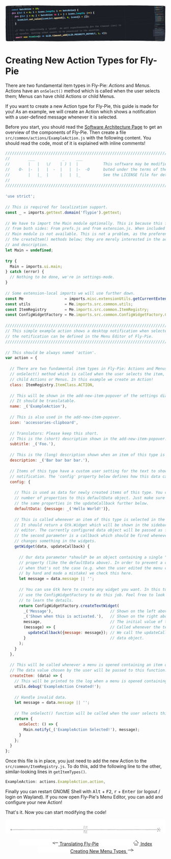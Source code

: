 <p align="center">
  <img src ="pics/banner-02.jpg" />
</p>

# Creating New Action Types for Fly-Pie

There are two fundamental item types in Fly-Pie: _Actions_ and _Menus_.
Actions have an `onSelect()` method which is called when the user selects them; Menus can have child Actions or child Menus. 

If you want to create a new Action type for Fly-Pie, this guide is made for you!
As an example, we will create an Action which shows a notification with a user-defined message whenever it is selected.

Before you start, you should read the [Software Architecture Page](software-architecture.md) to get an overview of the components of Fly-Pie.
Then create a file `src/common/actions/ExampleAction.js` with the following content.
You should read the code, most of it is explained with inline comments!

```javascript
//////////////////////////////////////////////////////////////////////////////////////////
//        ___            _     ___                                                      //
//        |   |   \/    | ) |  |           This software may be modified and distri-    //
//    O-  |-  |   |  -  |   |  |-  -O      buted under the terms of the MIT license.    //
//        |   |_  |     |   |  |_          See the LICENSE file for details.            //
//                                                                                      //
//////////////////////////////////////////////////////////////////////////////////////////

'use strict';

// This is required for localization support.
const _ = imports.gettext.domain('flypie').gettext;

// We have to import the Main module optionally. This is because this file is included
// from both sides: From prefs.js and from extension.js. When included from prefs.js, the
// Main module is not available. This is not a problem, as the preferences will not call
// the createItem() methods below; they are merely interested in the action's name, icon
// and description.
let Main = undefined;

try {
  Main = imports.ui.main;
} catch (error) {
  // Nothing to be done, we're in settings-mode.
}

// Some extension-local imports we will use further down.
const Me                  = imports.misc.extensionUtils.getCurrentExtension();
const utils               = Me.imports.src.common.utils;
const ItemRegistry        = Me.imports.src.common.ItemRegistry;
const ConfigWidgetFactory = Me.imports.src.common.ConfigWidgetFactory.ConfigWidgetFactory;

//////////////////////////////////////////////////////////////////////////////////////////
// This simple example action shows a desktop notification when selected. The text of   //
// the notification can be defined in the Menu Editor of Fly-Pie.                       //
//////////////////////////////////////////////////////////////////////////////////////////

// This should be always named 'action'.
var action = {

  // There are two fundamental item types in Fly-Pie: Actions and Menus. Actions have an
  // onSelect() method which is called when the user selects the item, Menus can have
  // child Actions or Menus. In this example we create an Action!
  class: ItemRegistry.ItemClass.ACTION,

  // This will be shown in the add-new-item-popover of the settings dialog.
  // It should be translatable.
  name: _('ExampleAction'),

  // This is also used in the add-new-item-popover.
  icon: 'accessories-clipboard',

  // Translators: Please keep this short.
  // This is the (short) description shown in the add-new-item-popover.
  subtitle: _('Foo.'),

  // This is the (long) description shown when an item of this type is selected.
  description: _('Bar bar bar bar.'),

  // Items of this type have a custom user setting for the text to show in the
  // notification. The 'config' property below defines how this data can be set.
  config: {

    // This is used as data for newly created items of this type. You can add any
    // number of properties to this defaultData object. Just make sure that you use
    // the same properties in the updateCallback further below.
    defaultData: {message: _('Hello World!')},

    // This is called whenever an item of this type is selected in the menu editor.
    // It should return a Gtk.Widget which will be shown in the sidebar of the menu
    // editor. The currently configured data object will be passed as first parameter,
    // the second parameter is a callback which should be fired whenever the user
    // changes something in the widgets.
    getWidget(data, updateCallback) {

      // Our data parameter *should* be an object containing a single "message"
      // property (like the defaultData above). In order to prevent a crash
      // when that's not the case (e.g. when the user edited the menu configuration
      // by hand and made a mistake) we check this here.
      let message = data.message || '';

      // You can use Gtk here to create any widget you want. In this tutorial we will
      // use the ConfigWidgetFactory to do this job. Feel free to look into this method
      // to learn the details.
      return ConfigWidgetFactory.createTextWidget(
        _('Message'),                         // Shown on the left above the text entry.
        _('Shown when this is activated.'),   // Shown on the right above the text entry.
        message,                              // The initial value of the entry.
        (message) => {                        // Called whenever the text is modified.
          updateCallback({message: message}); // We call the updateCallback with a new
        }                                     // data object.
      );
    }
  },

  // This will be called whenever a menu is opened containing an item of this kind.
  // The data value chosen by the user will be passed to this function.
  createItem: (data) => {
    // This will be printed to the log when a menu is opened containing such an action.
    utils.debug('ExampleAction Created!');

    // Handle invalid data.
    let message = data.message || '';

    // The onSelect() function will be called when the user selects this action.
    return {
      onSelect: () => {
        Main.notify(_('ExampleAction Selected!'), message);
      }
    };
  }
};
```

Once this file is in place, you just need to add the new Action to the `src/common/ItemRegistry.js`.
To do this, add the following line to the other, similar-looking lines in `getItemTypes()`.

```javascript
ExampleAction: actions.ExampleAction.action,
```

Finally you can restart GNOME Shell with <kbd>Alt</kbd> + <kbd>F2</kbd>, <kbd>r</kbd> + <kbd>Enter</kbd> (or logout / login on Wayland).
If you now open Fly-Pie's Menu Editor, you can add and configure your new Action!

That's it.
Now you can start modifying the code!

<p align="center"><img src ="pics/hr.svg" /></p>

<p align="center">
  <img src="pics/nav-space.svg"/>
  <a href="translating.md"><img src ="pics/left-arrow.png"/> Translating Fly-Pie</a>
  <img src="pics/nav-space.svg"/>
  <a href="../README.md#getting-started"><img src ="pics/home.png"/> Index</a>
  <img src="pics/nav-space.svg"/>
  <a href="creating-menus.md">Creating New Menu Types <img src ="pics/right-arrow.png"/></a>
</p>
